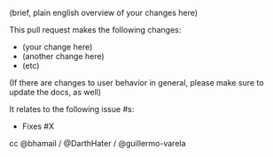 (brief, plain english overview of your changes here)

This pull request makes the following changes:
* (your change here)
* (another change here)
* (etc)

(If there are changes to user behavior in general, please make sure to
update the docs, as well)

It relates to the following issue #s:
* Fixes #X

cc @bhamail / @DarthHater / @guillermo-varela
